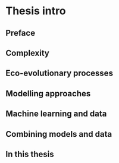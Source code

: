 # Thesis intro

<!-- in this file we propose different structure to compile the documents -->
## Preface

## Complexity

## Eco-evolutionary processes

## Modelling approaches

## Machine learning and data

## Combining models and data

## In this thesis